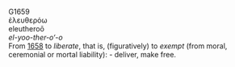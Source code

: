 <body>
  <p>G1659<br>  ἐλευθερόω  <br> eleutheroō  <br><i>el-yoo-ther-o‘-o </i><br>From <a href="g1658.htm">1658</a>  to <i>liberate</i>, that is, (figuratively) to <i>exempt</i> (from moral, ceremonial or mortal liability): - deliver, make free.<br></p>
 </body>
